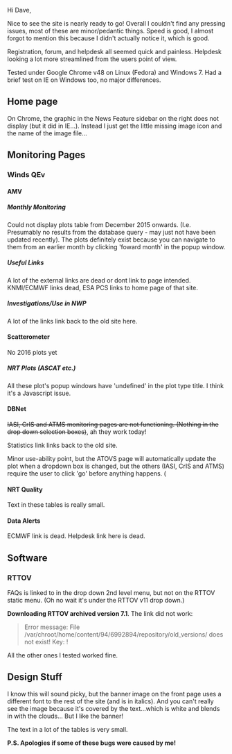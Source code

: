 Hi Dave,

Nice to see the site is nearly ready to go! Overall I couldn't find any pressing issues, most of these are minor/pedantic things. Speed is good, I almost forgot to mention this because I didn't actually notice it, which is good. 

Registration, forum, and helpdesk all seemed quick and painless. Helpdesk looking a lot more streamlined from the users point of view.

Tested under Google Chrome v48 on Linux (Fedora) and Windows 7. Had a brief test on IE on Windows too, no major differences.

## Home page

On Chrome, the graphic in the News Feature sidebar on the right does not display (but it did in IE...). Instead I just get the little missing image icon and the name of the image file...

## Monitoring Pages

### Winds QEv

#### AMV

##### Monthly Monitoring

Could not display plots table from December 2015 onwards. (I.e. Presumably no results from the database query - may just not have been updated recently). The plots definitely exist because you can navigate to them from an earlier month by clicking 'foward month' in the popup window.

##### Useful Links

A lot of the external links are dead or dont link to page intended. KNMI/ECMWF links dead, ESA PCS links to home page of that site.

##### Investigations/Use in NWP

A lot of the links link back to the old site here.

#### Scatterometer

No 2016 plots yet

##### NRT Plots (ASCAT etc.)

All these plot's popup windows have 'undefined' in the plot type title. I think it's a Javascript issue.

#### DBNet

~~IASI, CrIS and ATMS monitoring pages are not functioning. (Nothing in the drop down selection boxes)~~, ah they work today!

Statistics link links back to the old site.

Minor use-ability point, but the ATOVS page will automatically update the plot when a dropdown box is changed, but the others (IASI, CrIS and ATMS) require the user to click 'go' before anything happens. (

#### NRT Quality

Text in these tables is really small.

#### Data Alerts

ECMWF link is dead.
Helpdesk link here is dead.

## Software

### RTTOV

FAQs is linked to in the drop down 2nd level menu, but not on the RTTOV static menu. (Oh no wait it's under the RTTOV v11 drop down.)

**Downloading RTTOV archived version 7.1**. The link did not work:

> Error message:
> File /var/chroot/home/content/94/6992894/repository/old_versions/ does not exist! Key: !

All the other ones I tested worked fine. 

## Design Stuff

I know this will sound picky, but the banner image on the front page uses a different font to the rest of the site (and is in italics). And you can't really see the image because it's covered by the text...which is white and blends in with the clouds... But I like the banner!

The text in a lot of the tables is very small.



**P.S. Apologies if some of these bugs were caused by me!** 
